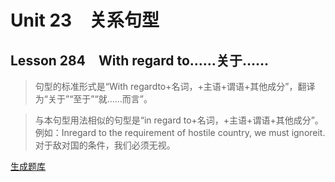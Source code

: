﻿ # Unit 23　关系句型
 ## Lesson 284　With regard to……关于……
 
> 句型的标准形式是“With regardto+名词，+主语+谓语+其他成分”，翻译为“关于”“至于”“就……而言”。

> 与本句型用法相似的句型是“in regard to+名词，+主语+谓语+其他成分”。例如：Inregard to the requirement of hostile country, we must ignoreit.对于敌对国的条件，我们必须无视。


 [生成题库](./sentence/f284.json)